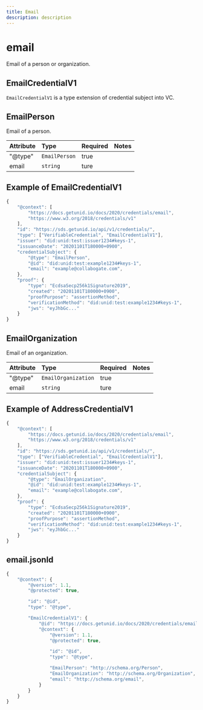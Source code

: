 ```yaml
---
title: Email
description: description
---
```


# email

Email of a person or organization.

## EmailCredentialV1

`EmailCredentialV1` is a type extension of credential subject into VC.

## EmailPerson

Email of a person.

| Attribute | Type | Required | Notes |
| :--- | :--- | :--- | :--- |
| "@type" | `EmailPerson` | true |  |
| email | `string` | ture |  |

## Example of EmailCredentialV1

```javascript
{
    "@context": [
        "https://docs.getunid.io/docs/2020/credentials/email",
        "https://www.w3.org/2018/credentials/v1"
    ],
    "id": "https://sds.getunid.io/api/v1/credentials/",
    "type": ["VerifiableCredential", "EmailCredentialV1"],
    "issuer": "did:unid:test:issuer1234#keys-1",
    "issuanceDate": "20201101T180000+0900",
    "credentialSubject": {
        "@type": "EmailPerson",
        "@id": "did:unid:test:example1234#keys-1",
        "email": "example@collabogate.com",
    },
    "proof": {
        "type": "EcdsaSecp256k1Signature2019",
        "created": "20201101T180000+0900",
        "proofPurpose": "assertionMethod",
        "verificationMethod": "did:unid:test:example1234#keys-1",
        "jws": "eyJhbGc..."
    }
}
```

## EmailOrganization

Email of an organization.

| Attribute | Type | Required | Notes |
| :--- | :--- | :--- | :--- |
| "@type" | `EmailOrganization` | true |  |
| email | `string` | ture |  |

## Example of AddressCredentialV1

```javascript
{
    "@context": [
        "https://docs.getunid.io/docs/2020/credentials/email",
        "https://www.w3.org/2018/credentials/v1"
    ],
    "id": "https://sds.getunid.io/api/v1/credentials/",
    "type": ["VerifiableCredential", "EmailCredentialV1"],
    "issuer": "did:unid:test:issuer1234#keys-1",
    "issuanceDate": "20201101T180000+0900",
    "credentialSubject": {
        "@type": "EmailOrganization",
        "@id": "did:unid:test:example1234#keys-1",
        "email": "example@collabogate.com",
    },
    "proof": {
        "type": "EcdsaSecp256k1Signature2019",
        "created": "20201101T180000+0900",
        "proofPurpose": "assertionMethod",
        "verificationMethod": "did:unid:test:example1234#keys-1",
        "jws": "eyJhbGc..."
    }
}
```

## email.jsonld

```javascript
{
    "@context": {
        "@version": 1.1,
        "@protected": true,

        "id": "@id",
        "type": "@type",

        "EmailCredentialV1": {
            "@id": "https://docs.getunid.io/docs/2020/credentials/email#EmailCredentialV1",
            "@context": {
                "@version": 1.1,
                "@protected": true,

                "id": "@id",
                "type": "@type",

                "EmailPerson": "http://schema.org/Person",
                "EmailOrganization": "http://schema.org/Organization",
                "email": "http://schema.org/email",
            }
        }
    }
}
```

